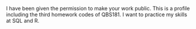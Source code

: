 

I have been given the permission to make your work public.
This is a profile including the third homework codes of QBS181.
I want to practice my skills at SQL and R.
